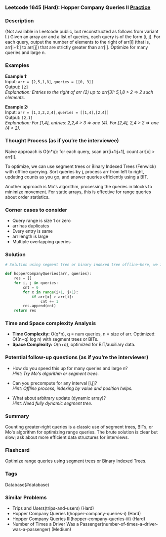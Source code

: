### Leetcode 1645 (Hard): Hopper Company Queries II [Practice](https://leetcode.com/problems/hopper-company-queries-ii)

### Description  
(Not available in Leetcode public, but reconstructed as follows from variant I.)
Given an array arr and a list of queries, each query is of the form [i, j]. For each query, output the number of elements to the right of arr[i] (that is, arr[i+1:] to arr[j]) that are strictly greater than arr[i]. Optimize for many queries and large n.

### Examples  
**Example 1:**  
Input: `arr = [2,5,1,8]`, `queries = [[0, 3]]`  
Output: `[2]`  
*Explanation: Entries to the right of arr (2) up to arr[3]: 5,1,8 > 2 ⇒ 2 such elements.*

**Example 2:**  
Input: `arr = [1,3,2,2,4]`, `queries = [[1,4],[2,4]]`  
Output: `[2,1]`  
*Explanation: For [1,4], entries: 2,2,4 > 3 ⇒ one (4). For [2,4], 2,4 > 2 ⇒ one (4 > 2).* 

### Thought Process (as if you’re the interviewee)  
Naive approach is O(n\*q): for each query, scan arr[i+1:j+1], count arr[x] > arr[i].

To optimize, we can use segment trees or Binary Indexed Trees (Fenwick) with offline querying. Sort queries by j, process arr from left to right, updating counts as you go, and answer queries efficiently using a BIT.

Another approach is Mo's algorithm, processing the queries in blocks to minimize movement. For static arrays, this is effective for range queries about order statistics.

### Corner cases to consider  
- Query range is size 1 or zero
- arr has duplicates
- Every entry is same
- arr length is large
- Multiple overlapping queries

### Solution

```python
# Solution using segment tree or binary indexed tree offline—here, we implement a brute version for clarity

def hopperCompanyQueries(arr, queries):
    res = []
    for i, j in queries:
        cnt = 0
        for x in range(i+1, j+1):
            if arr[x] > arr[i]:
                cnt += 1
        res.append(cnt)
    return res
```

### Time and Space complexity Analysis  

- **Time Complexity:** O(q\*n), q = num queries, n = size of arr. Optimized: O((n+q) log n) with segment trees or BITs.
- **Space Complexity:** O(n+q), optimized for BIT/auxiliary data.

### Potential follow-up questions (as if you’re the interviewer)  

- How do you speed this up for many queries and large n?  
  *Hint: Try Mo's algorithm or segment trees.*

- Can you precompute for any interval [i,j]?  
  *Hint: Offline process, indexing by value and position helps.*

- What about arbitrary update (dynamic array)?  
  *Hint: Need fully dynamic segment tree.*

### Summary
Counting greater-right queries is a classic use of segment trees, BITs, or Mo's algorithm for optimizing range queries. The brute solution is clear but slow; ask about more efficient data structures for interviews.


### Flashcard
Optimize range queries using segment trees or Binary Indexed Trees.

### Tags
Database(#database)

### Similar Problems
- Trips and Users(trips-and-users) (Hard)
- Hopper Company Queries I(hopper-company-queries-i) (Hard)
- Hopper Company Queries III(hopper-company-queries-iii) (Hard)
- Number of Times a Driver Was a Passenger(number-of-times-a-driver-was-a-passenger) (Medium)